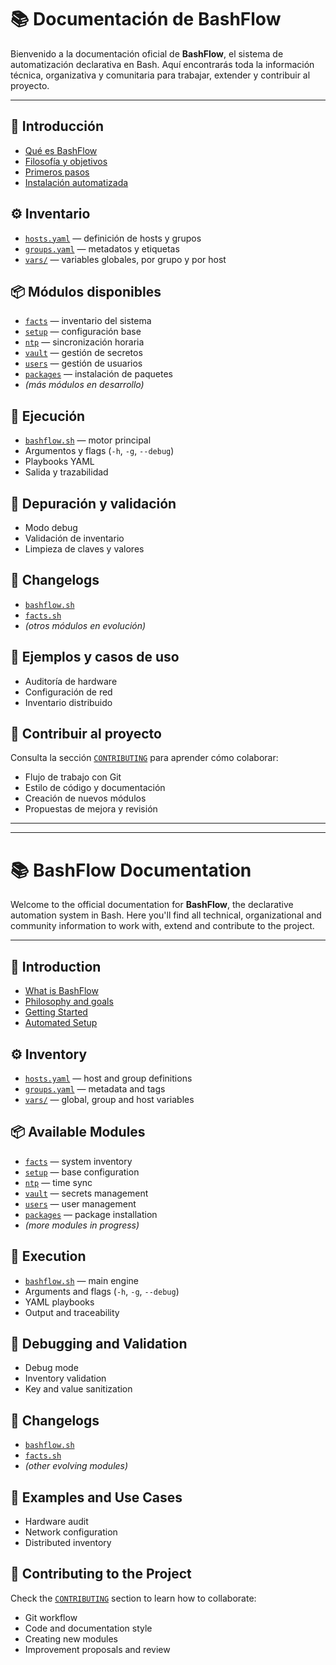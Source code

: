 # 📚 Documentación de BashFlow

Bienvenido a la documentación oficial de **BashFlow**, el sistema de automatización declarativa en Bash. Aquí encontrarás toda la información técnica, organizativa y comunitaria para trabajar, extender y contribuir al proyecto.

---

## 🧭 Introducción

- [Qué es BashFlow](what-is-bashflow.md)
- [Filosofía y objetivos](./phylosophy_and_goals.md)
- [Primeros pasos](getting_started.md)
- [Instalación automatizada](getting_started.md#instalación-automatizada-con-installsh)


## ⚙️ Inventario

- [`hosts.yaml`](inventory/hosts.md) — definición de hosts y grupos
- [`groups.yaml`](inventory/groups.md) — metadatos y etiquetas
- [`vars/`](inventory/vars.md) — variables globales, por grupo y por host

## 📦 Módulos disponibles

- [`facts`](modules/facts.md) — inventario del sistema
- [`setup`](modules/setup.md) — configuración base
- [`ntp`](modules/ntp.md) — sincronización horaria
- [`vault`](modules/vault.md) — gestión de secretos
- [`users`](modules/users.md) — gestión de usuarios
- [`packages`](modules/packages.md) — instalación de paquetes
- *(más módulos en desarrollo)*

## 📜 Ejecución

- [`bashflow.sh`](execution/bashflow.md) — motor principal
- Argumentos y flags (`-h`, `-g`, `--debug`)
- Playbooks YAML
- Salida y trazabilidad

## 🧪 Depuración y validación

- Modo debug
- Validación de inventario
- Limpieza de claves y valores

## 🧠 Changelogs

- [`bashflow.sh`](changelog/bashflow.md)
- [`facts.sh`](changelog/facts.md)
- *(otros módulos en evolución)*

## 📁 Ejemplos y casos de uso

- Auditoría de hardware
- Configuración de red
- Inventario distribuido

## 🤝 Contribuir al proyecto

Consulta la sección [`CONTRIBUTING`](contributing.md) para aprender cómo colaborar:

- Flujo de trabajo con Git
- Estilo de código y documentación
- Creación de nuevos módulos
- Propuestas de mejora y revisión

---

---

# 📚 BashFlow Documentation

Welcome to the official documentation for **BashFlow**, the declarative automation system in Bash. Here you'll find all technical, organizational and community information to work with, extend and contribute to the project.

---

## 🧭 Introduction

- [What is BashFlow](what-is-bashflow.md)
- [Philosophy and goals](./phylosophy_and_goals.md)
- [Getting Started](getting_started.md)
- [Automated Setup](getting_started.md#instalación-automatizada-con-installsh)


## ⚙️ Inventory

- [`hosts.yaml`](inventory/hosts.md) — host and group definitions
- [`groups.yaml`](inventory/groups.md) — metadata and tags
- [`vars/`](inventory/vars.md) — global, group and host variables

## 📦 Available Modules

- [`facts`](modules/facts.md) — system inventory
- [`setup`](modules/setup.md) — base configuration
- [`ntp`](modules/ntp.md) — time sync
- [`vault`](modules/vault.md) — secrets management
- [`users`](modules/users.md) — user management
- [`packages`](modules/packages.md) — package installation
- *(more modules in progress)*

## 📜 Execution

- [`bashflow.sh`](execution/bashflow.md) — main engine
- Arguments and flags (`-h`, `-g`, `--debug`)
- YAML playbooks
- Output and traceability

## 🧪 Debugging and Validation

- Debug mode
- Inventory validation
- Key and value sanitization

## 🧠 Changelogs

- [`bashflow.sh`](changelog/bashflow.md)
- [`facts.sh`](changelog/facts.md)
- *(other evolving modules)*

## 📁 Examples and Use Cases

- Hardware audit
- Network configuration
- Distributed inventory

## 🤝 Contributing to the Project

Check the [`CONTRIBUTING`](contributing.md) section to learn how to collaborate:

- Git workflow
- Code and documentation style
- Creating new modules
- Improvement proposals and review


